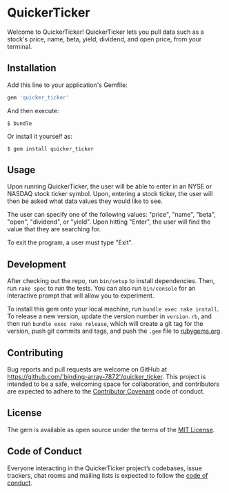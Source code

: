 # QuickerTicker

Welcome to QuickerTicker! QuickerTicker lets you pull data such as a stock's price, name, beta, yield, dividend, and open price, from your terminal.

## Installation

Add this line to your application's Gemfile:

```ruby
gem 'quicker_ticker'
```

And then execute:

    $ bundle

Or install it yourself as:

    $ gem install quicker_ticker

## Usage

Upon running QuickerTicker, the user will be able to enter in an NYSE or NASDAQ stock ticker symbol. Upon, entering a stock ticker, the user will then be asked what data values they would like to see. 

The user can specify one of the following values: "price", "name", "beta", "open", "dividend", or "yield". Upon hitting "Enter", the user will find the value that they are searching for. 

To exit the program, a user must type "Exit".

## Development

After checking out the repo, run `bin/setup` to install dependencies. Then, run `rake spec` to run the tests. You can also run `bin/console` for an interactive prompt that will allow you to experiment.

To install this gem onto your local machine, run `bundle exec rake install`. To release a new version, update the version number in `version.rb`, and then run `bundle exec rake release`, which will create a git tag for the version, push git commits and tags, and push the `.gem` file to [rubygems.org](https://rubygems.org).

## Contributing

Bug reports and pull requests are welcome on GitHub at https://github.com/'binding-array-7872'/quicker_ticker. This project is intended to be a safe, welcoming space for collaboration, and contributors are expected to adhere to the [Contributor Covenant](http://contributor-covenant.org) code of conduct.

## License

The gem is available as open source under the terms of the [MIT License](https://opensource.org/licenses/MIT).

## Code of Conduct

Everyone interacting in the QuickerTicker project’s codebases, issue trackers, chat rooms and mailing lists is expected to follow the [code of conduct](https://github.com/'binding-array-7872'/quicker_ticker/blob/master/CODE_OF_CONDUCT.md).
